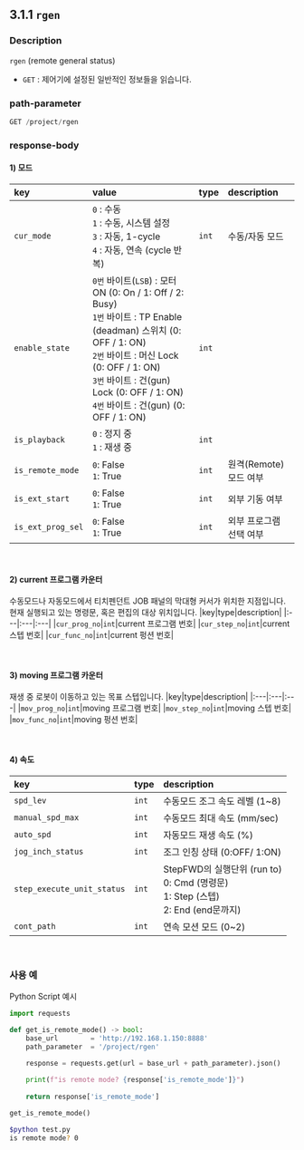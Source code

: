 ﻿## 3.1.1 `rgen`

### Description

`rgen` (remote general status)

- `GET` : 제어기에 설정된 일반적인 정보들을 읽습니다.

### path-parameter

```python
GET /project/rgen
```

### response-body

#### 1) 모드
|key|value|type|description|
|:---|:---|:---|:---|
|`cur_mode`| `0` : 수동 <br> `1` : 수동, 시스템 설정 <br>`3` : 자동, 1-cycle <br> `4` : 자동, 연속 (cycle 반복)|`int`|수동/자동 모드|
|`enable_state`|`0번` 바이트(`LSB`) : 모터 ON (0: On / 1: Off / 2: Busy) <br> `1번` 바이트 : TP Enable (deadman) 스위치 (0: OFF / 1: ON)<br>`2번` 바이트 : 머신 Lock (0: OFF / 1: ON)<br>`3번` 바이트 : 건(gun) Lock (0: OFF / 1: ON)<br>`4번` 바이트 : 건(gun) (0: OFF / 1: ON)|`int`||
|`is_playback`|`0` : 정지 중 <br>`1` : 재생 중|`int`||
|`is_remote_mode`|`0`: False <br> `1`: True|`int`|원격(Remote) 모드 여부|
|`is_ext_start`|`0`: False <br> `1`: True|`int`|외부 기동 여부|
|`is_ext_prog_sel`|`0`: False <br> `1`: True|`int`|외부 프로그램 선택 여부|

<br>

#### 2) current 프로그램 카운터
수동모드나 자동모드에서 티치펜던트 JOB 패널의 막대형 커서가 위치한 지점입니다. 현재 실행되고 있는 명령문, 혹은 편집의 대상 위치입니다.
|key|type|description|
|:---|:---|:---|
|`cur_prog_no`|`int`|current 프로그램 번호|
|`cur_step_no`|`int`|current 스텝 번호|
|`cur_func_no`|`int`|current 펑션 번호|

<br>

#### 3) moving 프로그램 카운터

재생 중 로봇이 이동하고 있는 목표 스텝입니다.
|key|type|description|
|:---|:---|:---|
|`mov_prog_no`|`int`|moving 프로그램 번호|
|`mov_step_no`|`int`|moving 스텝 번호|
|`mov_func_no`|`int`|moving 펑션 번호|

<br>

#### 4) 속도

|key|type|description|
|:---|:---|:---|
|`spd_lev`|`int`|수동모드 조그 속도 레벨 (1~8)|
|`manual_spd_max`|`int`|수동모드 최대 속도 (mm/sec)|
|`auto_spd`|`int`|자동모드 재생 속도 (%)|
|`jog_inch_status`|`int`|조그 인칭 상태 (0:OFF/ 1:ON)|
|`step_execute_unit_status`|`int`|StepFWD의 실행단위 (run to)<br>0: Cmd (명령문)<br>1: Step (스텝)<br>2: End (end문까지)|
|`cont_path`|`int`|연속 모션 모드 (0~2)|

<br>

### 사용 예
Python Script 예시

```python
import requests

def get_is_remote_mode() -> bool:
    base_url        = 'http://192.168.1.150:8888'
    path_parameter  = '/project/rgen'    
    
    response = requests.get(url = base_url + path_parameter).json()    

    print(f"is remote mode? {response['is_remote_mode']}")    
    
    return response['is_remote_mode']

get_is_remote_mode()
```
```sh
$python test.py
is remote mode? 0
```
